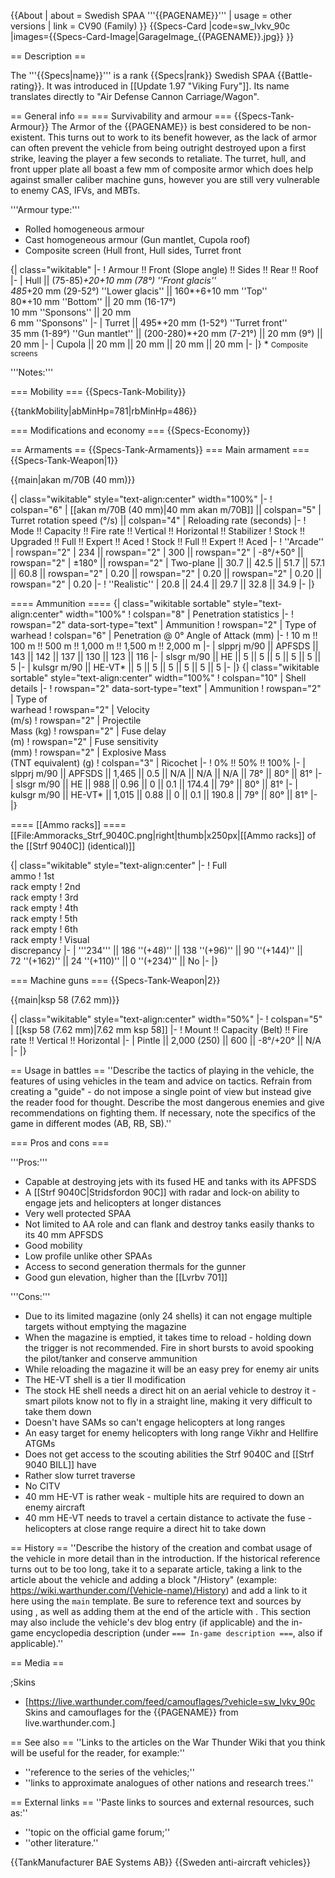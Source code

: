 {{About
| about = Swedish SPAA '''{{PAGENAME}}'''
| usage = other versions
| link = CV90 (Family)
}}
{{Specs-Card
|code=sw_lvkv_90c
|images={{Specs-Card-Image|GarageImage_{{PAGENAME}}.jpg}}
}}

== Description ==

<!-- ''In the description, the first part should be about the history of the creation and combat usage of the vehicle, as well as its key features. In the second part, tell the reader about the ground vehicle in the game. Insert a screenshot of the vehicle, so that if the novice player does not remember the vehicle by name, he will immediately understand what kind of vehicle the article is talking about.'' -->

The '''{{Specs|name}}''' is a rank {{Specs|rank}} Swedish SPAA {{Battle-rating}}. It was introduced in [[Update 1.97 "Viking Fury"]]. Its name translates directly to "Air Defense Cannon Carriage/Wagon".

== General info ==
=== Survivability and armour ===
{{Specs-Tank-Armour}}
The Armor of the {{PAGENAME}} is best considered to be non-existent. This turns out to work to its benefit however, as the lack of armor can often prevent the vehicle from being outright destroyed upon a first strike, leaving the player a few seconds to retaliate. The turret, hull, and front upper plate all boast a few mm of composite armor which does help against smaller caliber machine guns, however you are still very vulnerable to enemy CAS, IFVs, and MBTs.

'''Armour type:''' <!-- The types of armour present on the vehicle and their general locations -->

<!-- Example: *Rolled homogeneous armour (Front, Side, Rear, Hull roof)
* Cast homogeneous armour (Turret, Transmission area) -->

- Rolled homogeneous armour
- Cast homogeneous armour (Gun mantlet, Cupola roof)
- Composite screen (Hull front, Hull sides, Turret front

{| class="wikitable"
|-
! Armour !! Front (Slope angle) !! Sides !! Rear !! Roof
|-
| Hull || (75-85)_+20+10 mm (78°) ''Front glacis'' <br> 485_+20 mm (29-52°) ''Lower glacis'' || 160*+6+10 mm ''Top'' <br> 80*+10 mm ''Bottom'' || 20 mm (16-17°) <br> 10 mm ''Sponsons'' || 20 mm <br> 6 mm ''Sponsons''
|-
| Turret || 495*+20 mm (1-52°) ''Turret front'' <br> 35 mm (1-89°) ''Gun mantlet'' || (200-280)*+20 mm (7-21°) || 20 mm (9°) || 20 mm
|-
| Cupola || 20 mm || 20 mm || 20 mm || 20 mm
|-
|}
<nowiki>\*</nowiki> <small>Composite screens</small>

'''Notes:''' <!-- Any additional notes which the user needs to be aware of -->

<!-- Example: * Suspension wheels are 20 mm thick, tracks are 30 mm thick, and torsion bars are 60 mm thick. -->

=== Mobility ===
{{Specs-Tank-Mobility}}

<!-- ''Write about the mobility of the ground vehicle. Estimate the specific power and manoeuvrability, as well as the maximum speed forwards and backwards.'' -->

{{tankMobility|abMinHp=781|rbMinHp=486}}

=== Modifications and economy ===
{{Specs-Economy}}

== Armaments ==
{{Specs-Tank-Armaments}}
=== Main armament ===
{{Specs-Tank-Weapon|1}}

<!-- ''Give the reader information about the characteristics of the main gun. Assess its effectiveness in a battle based on the reloading speed, ballistics and the power of shells. Do not forget about the flexibility of the fire, that is how quickly the cannon can be aimed at the target, open fire on it and aim at another enemy. Add a link to the main article on the gun: <code><nowiki>{{main|Name of the weapon}}</nowiki></code>. Describe in general terms the ammunition available for the main gun. Give advice on how to use them and how to fill the ammunition storage.'' -->

{{main|akan m/70B (40 mm)}}

{| class="wikitable" style="text-align:center" width="100%"
|-
! colspan="6" | [[akan m/70B (40 mm)|40 mm akan m/70B]] || colspan="5" | Turret rotation speed (°/s) || colspan="4" | Reloading rate (seconds)
|-
! Mode !! Capacity !! Fire rate !! Vertical !! Horizontal !! Stabilizer
! Stock !! Upgraded !! Full !! Expert !! Aced
! Stock !! Full !! Expert !! Aced
|-
! ''Arcade''
| rowspan="2" | 234 || rowspan="2" | 300 || rowspan="2" | -8°/+50° || rowspan="2" | ±180° || rowspan="2" | Two-plane || 30.7 || 42.5 || 51.7 || 57.1 || 60.8 || rowspan="2" | 0.20 || rowspan="2" | 0.20 || rowspan="2" | 0.20 || rowspan="2" | 0.20
|-
! ''Realistic''
| 20.8 || 24.4 || 29.7 || 32.8 || 34.9
|-
|}

==== Ammunition ====
{| class="wikitable sortable" style="text-align:center" width="100%"
! colspan="8" | Penetration statistics
|-
! rowspan="2" data-sort-type="text" | Ammunition
! rowspan="2" | Type of<br>warhead
! colspan="6" | Penetration @ 0° Angle of Attack (mm)
|-
! 10 m !! 100 m !! 500 m !! 1,000 m !! 1,500 m !! 2,000 m
|-
| slpprj m/90 || APFSDS || 143 || 142 || 137 || 130 || 123 || 116
|-
| slsgr m/90 || HE || 5 || 5 || 5 || 5 || 5 || 5
|-
| kulsgr m/90 || HE-VT* || 5 || 5 || 5 || 5 || 5 || 5
|-
|}
{| class="wikitable sortable" style="text-align:center" width="100%"
! colspan="10" | Shell details
|-
! rowspan="2" data-sort-type="text" | Ammunition
! rowspan="2" | Type of<br>warhead
! rowspan="2" | Velocity<br>(m/s)
! rowspan="2" | Projectile<br>Mass (kg)
! rowspan="2" | Fuse delay<br>(m)
! rowspan="2" | Fuse sensitivity<br>(mm)
! rowspan="2" | Explosive Mass<br>(TNT equivalent) (g)
! colspan="3" | Ricochet
|-
! 0% !! 50% !! 100%
|-
| slpprj m/90 || APFSDS || 1,465 || 0.5 || N/A || N/A || N/A || 78° || 80° || 81°
|-
| slsgr m/90 || HE || 988 || 0.96 || 0 || 0.1 || 174.4 || 79° || 80° || 81°
|-
| kulsgr m/90 || HE-VT* || 1,015 || 0.88 || 0 || 0.1 || 190.8 || 79° || 80° || 81°
|-
|}

==== [[Ammo racks]] ====
[[File:Ammoracks_Strf_9040C.png|right|thumb|x250px|[[Ammo racks]] of the [[Strf 9040C]] (identical)]]

<!-- '''Last updated: 2.9.0.62''' -->

{| class="wikitable" style="text-align:center"
|-
! Full<br>ammo
! 1st<br>rack empty
! 2nd<br>rack empty
! 3rd<br>rack empty
! 4th<br>rack empty
! 5th<br>rack empty
! 6th<br>rack empty
! Visual<br>discrepancy
|-
| '''234''' || 186&nbsp;''(+48)'' || 138&nbsp;''(+96)'' || 90&nbsp;''(+144)'' || 72&nbsp;''(+162)'' || 24&nbsp;''(+110)'' || 0&nbsp;''(+234)'' || No
|-
|}

=== Machine guns ===
{{Specs-Tank-Weapon|2}}

<!-- ''Offensive and anti-aircraft machine guns not only allow you to fight some aircraft but also are effective against lightly armoured vehicles. Evaluate machine guns and give recommendations on its use.'' -->

{{main|ksp 58 (7.62 mm)}}

{| class="wikitable" style="text-align:center" width="50%"
|-
! colspan="5" | [[ksp 58 (7.62 mm)|7.62 mm ksp 58]]
|-
! Mount !! Capacity (Belt) !! Fire rate !! Vertical !! Horizontal
|-
| Pintle || 2,000 (250) || 600 || -8°/+20° || N/A
|-
|}

== Usage in battles ==
''Describe the tactics of playing in the vehicle, the features of using vehicles in the team and advice on tactics. Refrain from creating a "guide" - do not impose a single point of view but instead give the reader food for thought. Describe the most dangerous enemies and give recommendations on fighting them. If necessary, note the specifics of the game in different modes (AB, RB, SB).''

=== Pros and cons ===

<!-- ''Summarise and briefly evaluate the vehicle in terms of its characteristics and combat effectiveness. Mark its pros and cons in a bulleted list. Try not to use more than 6 points for each of the characteristics. Avoid using categorical definitions such as "bad", "good" and the like - use substitutions with softer forms such as "inadequate" and "effective".'' -->

'''Pros:'''

- Capable at destroying jets with its fused HE and tanks with its APFSDS
- A [[Strf 9040C|Stridsfordon 90C]] with radar and lock-on ability to engage jets and helicopters at longer distances
- Very well protected SPAA
- Not limited to AA role and can flank and destroy tanks easily thanks to its 40 mm APFSDS
- Good mobility
- Low profile unlike other SPAAs
- Access to second generation thermals for the gunner
- Good gun elevation, higher than the [[Lvrbv 701]]

'''Cons:'''

- Due to its limited magazine (only 24 shells) it can not engage multiple targets without emptying the magazine
- When the magazine is emptied, it takes time to reload - holding down the trigger is not recommended. Fire in short bursts to avoid spooking the pilot/tanker and conserve ammunition
- While reloading the magazine it will be an easy prey for enemy air units
- The HE-VT shell is a tier II modification
- The stock HE shell needs a direct hit on an aerial vehicle to destroy it - smart pilots know not to fly in a straight line, making it very difficult to take them down
- Doesn't have SAMs so can't engage helicopters at long ranges
- An easy target for enemy helicopters with long range Vikhr and Hellfire ATGMs
- Does not get access to the scouting abilities the Strf 9040C and [[Strf 9040 BILL]] have
- Rather slow turret traverse
- No CITV
- 40 mm HE-VT is rather weak - multiple hits are required to down an enemy aircraft
- 40 mm HE-VT needs to travel a certain distance to activate the fuse - helicopters at close range require a direct hit to take down

== History ==
''Describe the history of the creation and combat usage of the vehicle in more detail than in the introduction. If the historical reference turns out to be too long, take it to a separate article, taking a link to the article about the vehicle and adding a block "/History" (example: <nowiki>https://wiki.warthunder.com/(Vehicle-name)/History</nowiki>) and add a link to it here using the <code>main</code> template. Be sure to reference text and sources by using <code><nowiki><ref></ref></nowiki></code>, as well as adding them at the end of the article with <code><nowiki><references /></nowiki></code>. This section may also include the vehicle's dev blog entry (if applicable) and the in-game encyclopedia description (under <code><nowiki>=== In-game description ===</nowiki></code>, also if applicable).''

== Media ==

<!-- ''Excellent additions to the article would be video guides, screenshots from the game, and photos.'' -->

;Skins

- [https://live.warthunder.com/feed/camouflages/?vehicle=sw_lvkv_90c Skins and camouflages for the {{PAGENAME}} from live.warthunder.com.]

== See also ==
''Links to the articles on the War Thunder Wiki that you think will be useful for the reader, for example:''

- ''reference to the series of the vehicles;''
- ''links to approximate analogues of other nations and research trees.''

== External links ==
''Paste links to sources and external resources, such as:''

- ''topic on the official game forum;''
- ''other literature.''

{{TankManufacturer BAE Systems AB}}
{{Sweden anti-aircraft vehicles}}
